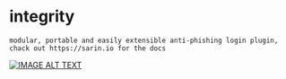 # integrity
	modular, portable and easily extensible anti-phishing login plugin,
	chack out https://sarin.io for the docs
	
[![IMAGE ALT TEXT](http://img.youtube.com/vi/U22dJD20SWA/0.jpg)](http://www.youtube.com/watch?v=U22dJD20SWA "Video Title")
